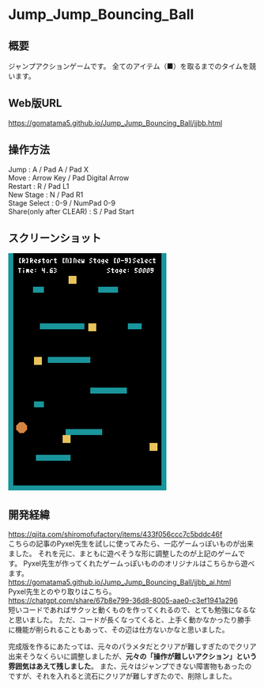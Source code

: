 # Jump_Jump_Bouncing_Ball
## 概要
ジャンプアクションゲームです。
全てのアイテム（■）を取るまでのタイムを競います。
## Web版URL
https://gomatama5.github.io/Jump_Jump_Bouncing_Ball/jjbb.html
## 操作方法
Jump : A / Pad A / Pad X  
Move : Arrow Key / Pad Digital Arrow  
Restart : R / Pad L1  
New Stage : N / Pad R1  
Stage Select : 0-9 / NumPad 0-9  
Share(only after CLEAR) : S / Pad Start  
## スクリーンショット
![play movie](https://github.com/gomatama5/Jump_Jump_Bouncing_Ball/blob/main/screenshots/pyxel-20250224-155134.gif)
## 開発経緯
https://qiita.com/shiromofufactory/items/433f056ccc7c5bddc46f  
こちらの記事のPyxel先生を試しに使ってみたら、一応ゲームっぽいものが出来ました。
それを元に、まともに遊べそうな形に調整したのが上記のゲームです。
Pyxel先生が作ってくれたゲームっぽいもののオリジナルはこちらから遊べます。  
https://gomatama5.github.io/Jump_Jump_Bouncing_Ball/jjbb_ai.html  
Pyxel先生とのやり取りはこちら。  
https://chatgpt.com/share/67b8e799-36d8-8005-aae0-c3ef1941a296  
短いコードであればサクッと動くものを作ってくれるので、とても勉強になるなと思いました。
ただ、コードが長くなってくると、上手く動かなかったり勝手に機能が削られることもあって、その辺は仕方ないかなと思いました。

完成版を作るにあたっては、元々のパラメタだとクリアが難しすぎたのでクリア出来そうなくらいに調整しましたが、**元々の「操作が難しいアクション」という雰囲気はあえて残しました**。
また、元々はジャンプできない障害物もあったのですが、それを入れると流石にクリアが難しすぎたので、削除しました。
